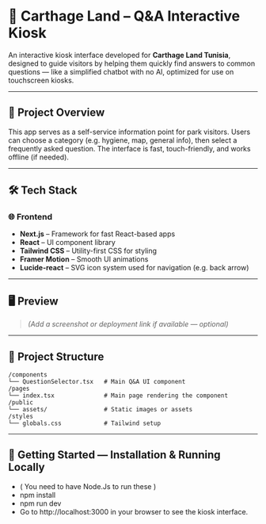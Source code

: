 # 🎡 Carthage Land – Q&A Interactive Kiosk

An interactive kiosk interface developed for **Carthage Land Tunisia**, designed to guide visitors by helping them quickly find answers to common questions — like a simplified chatbot with no AI, optimized for use on touchscreen kiosks.

---

## 🎯 Project Overview

This app serves as a self-service information point for park visitors. Users can choose a category (e.g. hygiene, map, general info), then select a frequently asked question. The interface is fast, touch-friendly, and works offline (if needed).

---

## 🛠 Tech Stack

### 🌐 Frontend
- **Next.js** – Framework for fast React-based apps
- **React** – UI component library
- **Tailwind CSS** – Utility-first CSS for styling
- **Framer Motion** – Smooth UI animations
- **Lucide-react** – SVG icon system used for navigation (e.g. back arrow)

---

## 🖥 Preview

> _(Add a screenshot or deployment link if available — optional)_

---

## 📁 Project Structure

```plaintext
/components
└── QuestionSelector.tsx   # Main Q&A UI component
/pages
└── index.tsx              # Main page rendering the component
/public
└── assets/                # Static images or assets
/styles
└── globals.css            # Tailwind setup
```

---
## 🚀 Getting Started — Installation & Running Locally
- ( You need to have Node.Js to run these )
- npm install
- npm run dev
- Go to http://localhost:3000 in your browser to see the kiosk interface.